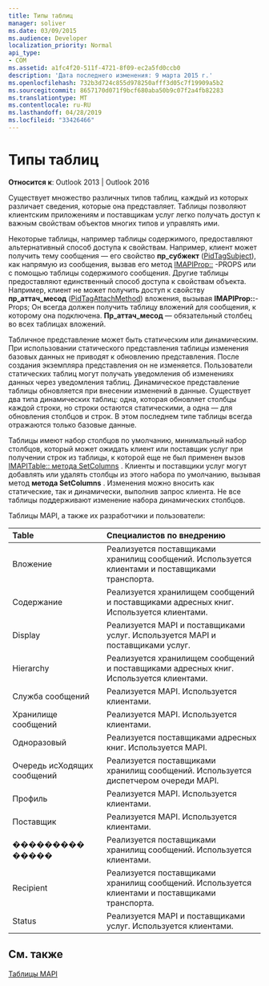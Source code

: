 ```yaml
---
title: Типы таблиц
manager: soliver
ms.date: 03/09/2015
ms.audience: Developer
localization_priority: Normal
api_type:
- COM
ms.assetid: a1fc4f20-511f-4721-8f09-ec2a5fd0ccb0
description: 'Дата последнего изменения: 9 марта 2015 г.'
ms.openlocfilehash: 732b3d724c855d978250afff3d05c7f19909a5b2
ms.sourcegitcommit: 8657170d071f9bcf680aba50b9c07f2a4fb82283
ms.translationtype: MT
ms.contentlocale: ru-RU
ms.lasthandoff: 04/28/2019
ms.locfileid: "33426466"
---
```

# <a name="types-of-tables"></a>Типы таблиц

  
  
**Относится к**: Outlook 2013 | Outlook 2016 
  
Существует множество различных типов таблиц, каждый из которых различает сведения, которые она представляет. Таблицы позволяют клиентским приложениям и поставщикам услуг легко получать доступ к важным свойствам объектов многих типов и управлять ими. 
  
Некоторые таблицы, например таблицы содержимого, предоставляют альтернативный способ доступа к свойствам. Например, клиент может получить тему сообщения — его свойство **пр_субжект** ([PidTagSubject](pidtagsubject-canonical-property.md)), как напрямую из сообщения, вызвав его метод [IMAPIProp::](imapiprop-getprops.md) -PROPS или с помощью таблицы содержимого сообщения. Другие таблицы предоставляют единственный способ доступа к свойствам объекта. Например, клиент не может получить доступ к свойству **пр_аттач_месод** ([PidTagAttachMethod](pidtagattachmethod-canonical-property.md)) вложения, вызывая **IMAPIProp::**-Props; Он всегда должен получить таблицу вложений для сообщения, к которому она подключена. **Пр_аттач_месод** — обязательный столбец во всех таблицах вложений. 
  
Табличное представление может быть статическим или динамическим. При использовании статического представления таблицы изменения базовых данных не приводят к обновлению представления. После создания экземпляра представления он не изменяется. Пользователи статических таблиц могут получать уведомления об изменениях данных через уведомления таблиц. Динамическое представление таблицы обновляется при внесении изменений в данные. Существует два типа динамических таблиц: одна, которая обновляет столбцы каждой строки, но строки остаются статическими, а одна — для обновления столбцов и строк. В этом последнем типе таблицы всегда отражаются только базовые данные.
  
Таблицы имеют набор столбцов по умолчанию, минимальный набор столбцов, который может ожидать клиент или поставщик услуг при получении строк из таблицы, к которой еще не был применен вызов [IMAPITable:: метода SetColumns](imapitable-setcolumns.md) . Клиенты и поставщики услуг могут добавлять или удалять столбцы из этого набора по умолчанию, вызывая метод **метода SetColumns** . Изменения можно вносить как статические, так и динамически, выполнив запрос клиента. Не все таблицы поддерживают изменение набора динамических столбцов. 
  
Таблицы MAPI, а также их разработчики и пользователи:
  
|**Table**|**Специалистов по внедрению**|
|:-----|:-----|
|Вложение  <br/> |Реализуется поставщиками хранилищ сообщений. Используется клиентами и поставщиками транспорта.  <br/> |
|Содержание  <br/> |Реализуется хранилищем сообщений и поставщиками адресных книг. Используется клиентами.  <br/> |
|Display  <br/> |Реализуется MAPI и поставщиками услуг. Используется MAPI и поставщиками услуг.  <br/> |
|Hierarchy  <br/> |Реализуется хранилищем сообщений и поставщиками адресных книг. Используется клиентами.  <br/> |
|Служба сообщений  <br/> |Реализуется MAPI. Используется клиентами.  <br/> |
|Хранилище сообщений  <br/> |Реализуется MAPI. Используется клиентами.  <br/> |
|Одноразовый  <br/> |Реализуется поставщиками адресных книг. Используется MAPI.  <br/> |
|Очередь исХодящих сообщений  <br/> |Реализуется поставщиками хранилищ сообщений. Используется диспетчером очереди MAPI.  <br/> |
|Профиль  <br/> |Реализуется MAPI. Используется клиентами.  <br/> |
|Поставщик  <br/> |Реализуется MAPI. Используется клиентами.  <br/> |
|��������� �����  <br/> |Реализуется поставщиками хранилищ сообщений. Используется клиентами.  <br/> |
|Recipient  <br/> |Реализуется поставщиками хранилищ сообщений. Используется клиентами и поставщиками транспорта.  <br/> |
|Status  <br/> |Реализуется MAPI и поставщиками услуг. Используется клиентами.  <br/> |
   
## <a name="see-also"></a>См. также



[Таблицы MAPI](mapi-tables.md)

